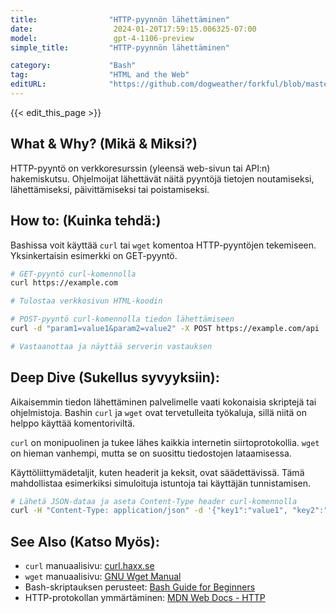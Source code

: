 ```yaml
---
title:                "HTTP-pyynnön lähettäminen"
date:                  2024-01-20T17:59:15.006325-07:00
model:                 gpt-4-1106-preview
simple_title:         "HTTP-pyynnön lähettäminen"

category:             "Bash"
tag:                  "HTML and the Web"
editURL:              "https://github.com/dogweather/forkful/blob/master/content/fi/bash/sending-an-http-request.md"
---
```


{{< edit_this_page >}}

## What & Why? (Mikä & Miksi?)
HTTP-pyyntö on verkkoresurssin (yleensä web-sivun tai API:n) hakemiskutsu. Ohjelmoijat lähettävät näitä pyyntöjä tietojen noutamiseksi, lähettämiseksi, päivittämiseksi tai poistamiseksi.

## How to: (Kuinka tehdä:)
Bashissa voit käyttää `curl` tai `wget` komentoa HTTP-pyyntöjen tekemiseen. Yksinkertaisin esimerkki on GET-pyyntö.

```Bash
# GET-pyyntö curl-komennolla
curl https://example.com

# Tulostaa verkkosivun HTML-koodin
```

```Bash
# POST-pyyntö curl-komennolla tiedon lähettämiseen
curl -d "param1=value1&param2=value2" -X POST https://example.com/api

# Vastaanottaa ja näyttää serverin vastauksen
```

## Deep Dive (Sukellus syvyyksiin):
Aikaisemmin tiedon lähettäminen palvelimelle vaati kokonaisia skriptejä tai ohjelmistoja. Bashin `curl` ja `wget` ovat tervetulleita työkaluja, sillä niitä on helppo käyttää komentoriviltä.

`curl` on monipuolinen ja tukee lähes kaikkia internetin siirtoprotokollia. `wget` on hieman vanhempi, mutta se on suosittu tiedostojen lataamisessa.

Käyttöliittymädetaljit, kuten headerit ja keksit, ovat säädettävissä. Tämä mahdollistaa esimerkiksi simuloituja istuntoja tai käyttäjän tunnistamisen.

```Bash
# Lähetä JSON-dataa ja aseta Content-Type header curl-komennolla
curl -H "Content-Type: application/json" -d '{"key1":"value1", "key2":"value2"}' -X POST https://example.com/api
```

## See Also (Katso Myös):
- `curl` manuaalisivu: [curl.haxx.se](https://curl.haxx.se/docs/manpage.html)
- `wget` manuaalisivu: [GNU Wget Manual](https://www.gnu.org/software/wget/manual/wget.html)
- Bash-skriptauksen perusteet: [Bash Guide for Beginners](https://tldp.org/LDP/Bash-Beginners-Guide/html/)
- HTTP-protokollan ymmärtäminen: [MDN Web Docs - HTTP](https://developer.mozilla.org/en-US/docs/Web/HTTP)
